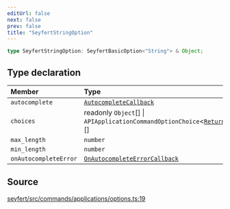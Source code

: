 ```yaml
---
editUrl: false
next: false
prev: false
title: "SeyfertStringOption"
---
```


```ts
type SeyfertStringOption: SeyfertBasicOption<"String"> & Object;
```

## Type declaration

| Member | Type |
| :------ | :------ |
| `autocomplete` | [`AutocompleteCallback`](/api/type-aliases/autocompletecallback/) |
| `choices` | readonly `Object`[] \| `APIApplicationCommandOptionChoice`\<[`ReturnOptionsTypes`](/api/interfaces/returnoptionstypes/)\[`ApplicationCommandOptionType.String`\]\>[] |
| `max_length` | `number` |
| `min_length` | `number` |
| `onAutocompleteError` | [`OnAutocompleteErrorCallback`](/api/type-aliases/onautocompleteerrorcallback/) |

## Source

[seyfert/src/commands/applications/options.ts:19](https://github.com/potoland/potocuit/blob/c4fb0c1/src/commands/applications/options.ts#L19)
